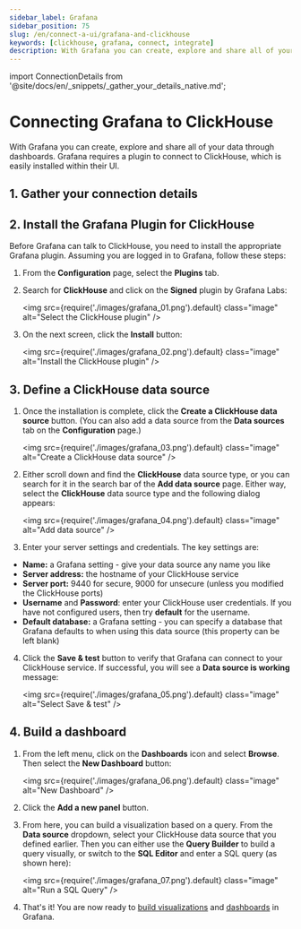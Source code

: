 ```yaml
---
sidebar_label: Grafana
sidebar_position: 75
slug: /en/connect-a-ui/grafana-and-clickhouse
keywords: [clickhouse, grafana, connect, integrate]
description: With Grafana you can create, explore and share all of your data through dashboards.
---
```

import ConnectionDetails from '@site/docs/en/_snippets/_gather_your_details_native.md';

# Connecting Grafana to ClickHouse

With Grafana you can create, explore and share all of your data through dashboards. Grafana requires a plugin to connect to ClickHouse, which is easily installed within their UI.

## 1. Gather your connection details
<ConnectionDetails />

## 2.  Install the Grafana Plugin for ClickHouse

Before Grafana can talk to ClickHouse, you need to install the appropriate Grafana plugin. Assuming you are logged in to Grafana, follow these steps:

1. From the **Configuration** page, select the **Plugins** tab.

2. Search for **ClickHouse** and click on the **Signed** plugin by Grafana Labs:

    <img src={require('./images/grafana_01.png').default} class="image" alt="Select the ClickHouse plugin" />

3. On the next screen, click the **Install** button:

    <img src={require('./images/grafana_02.png').default} class="image" alt="Install the ClickHouse plugin" />

## 3. Define a ClickHouse data source

1. Once the installation is complete, click the **Create a ClickHouse data source** button. (You can also add a data source from the **Data sources** tab on the **Configuration** page.)

    <img src={require('./images/grafana_03.png').default} class="image" alt="Create a ClickHouse data source" />

2. Either scroll down and find the **ClickHouse** data source type, or you can search for it in the search bar of the **Add data source** page. Either way, select the **ClickHouse** data source type and the following dialog appears:

    <img src={require('./images/grafana_04.png').default} class="image" alt="Add data source" />

3. Enter your server settings and credentials. The key settings are:

- **Name:** a Grafana setting - give your data source any name you like
- **Server address:** the hostname of your ClickHouse service
- **Server port:** 9440 for secure, 9000 for unsecure (unless you modified the ClickHouse ports)
- **Username** and **Password**: enter your ClickHouse user credentials. If you have not configured users, then try **default** for the username.
- **Default database:** a Grafana setting - you can specify a database that Grafana defaults to when using this data source (this property can be left blank)

4. Click the **Save & test** button to verify that Grafana can connect to your ClickHouse service. If successful, you will see a **Data source is working** message:

    <img src={require('./images/grafana_05.png').default} class="image" alt="Select Save & test" />

## 4. Build a dashboard

1. From the left menu, click on the **Dashboards** icon and select **Browse**. Then select the **New Dashboard** button:

    <img src={require('./images/grafana_06.png').default} class="image" alt="New Dashboard" />

2. Click the **Add a new panel** button.

3. From here, you can build a visualization based on a query. From the **Data source** dropdown, select your ClickHouse data source that you defined earlier. Then you can either use the **Query Builder** to build a query visually, or switch to the **SQL Editor** and enter a SQL query (as shown here):

    <img src={require('./images/grafana_07.png').default} class="image" alt="Run a SQL Query" />

4. That's it! You are now ready to <a href="https://grafana.com/docs/grafana/latest/visualizations/" target="_blank">build visualizations</a> and <a href="https://grafana.com/docs/grafana/latest/dashboards/" target="_blank">dashboards</a> in Grafana.
